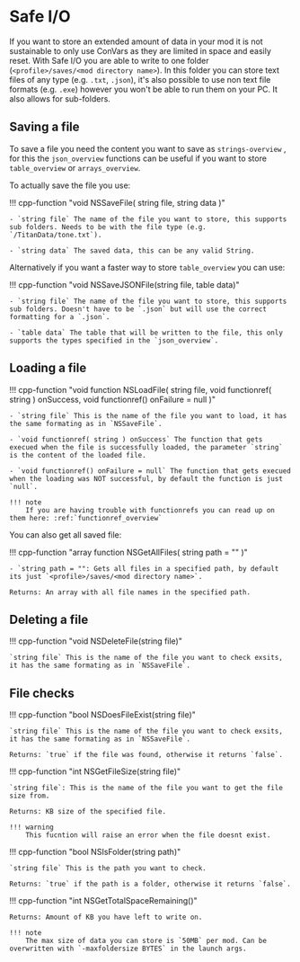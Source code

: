 # Safe I/O

If you want to store an extended amount of data in your mod it is not sustainable to only use ConVars as they are limited in space and easily reset. With Safe I/O you are able to write to one folder (`<profile>/saves/<mod directory name>`). In this folder you can store text files of any type (e.g. `.txt`, `.json`), it's also possible to use non text file formats (e.g. `.exe`) however you won't be able to run them on your PC. It also allows for sub-folders.


## Saving a file

To save a file you need the content you want to save as `strings-overview` , for this the `json_overview` functions can be useful if you want to store `table_overview` or `arrays_overview`.

To actually save the file you use:

!!! cpp-function "void NSSaveFile( string file, string data )"

    - `string file` The name of the file you want to store, this supports sub folders. Needs to be with the file type (e.g. `/TitanData/tone.txt`).

    - `string data` The saved data, this can be any valid String.

Alternatively if you want a faster way to store `table_overview` you can use:

!!! cpp-function "void NSSaveJSONFile(string file, table data)"


    - `string file` The name of the file you want to store, this supports sub folders. Doesn't have to be `.json` but will use the correct formatting for a `.json`.

    - `table data` The table that will be written to the file, this only supports the types specified in the `json_overview`.

## Loading a file

!!! cpp-function "void function NSLoadFile( string file, void functionref( string ) onSuccess, void functionref() onFailure = null )"

    - `string file` This is the name of the file you want to load, it has the same formating as in `NSSaveFile`.

    - `void functionref( string ) onSuccess` The function that gets execued when the file is successfully loaded, the parameter `string` is the content of the loaded file.

    - `void functionref() onFailure = null` The function that gets execued when the loading was NOT successful, by default the function is just `null`.

    !!! note
        If you are having trouble with functionrefs you can read up on them here: :ref:`functionref_overview`

You can also get all saved file:

!!! cpp-function "array<string> function NSGetAllFiles( string path = "" )"

    - `string path = "": Gets all files in a specified path, by default its just `<profile>/saves/<mod directory name>`.

    Returns: An array with all file names in the specified path.

## Deleting a file

!!! cpp-function "void NSDeleteFile(string file)"

    `string file` This is the name of the file you want to check exsits, it has the same formating as in `NSSaveFile`.


## File checks

!!! cpp-function "bool NSDoesFileExist(string file)"

    `string file` This is the name of the file you want to check exsits, it has the same formating as in `NSSaveFile`.

    Returns: `true` if the file was found, otherwise it returns `false`.


!!! cpp-function "int NSGetFileSize(string file)"

    `string file`: This is the name of the file you want to get the file size from.

    Returns: KB size of the specified file.

    !!! warning
        This fucntion will raise an error when the file doesnt exist.


!!! cpp-function "bool NSIsFolder(string path)"

    `string file` This is the path you want to check.

    Returns: `true` if the path is a folder, otherwise it returns `false`.

!!! cpp-function "int NSGetTotalSpaceRemaining()"

    Returns: Amount of KB you have left to write on.

    !!! note
        The max size of data you can store is `50MB` per mod. Can be overwritten with `-maxfoldersize BYTES` in the launch args.
